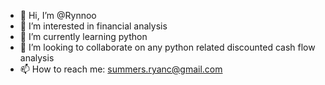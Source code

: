- 👋 Hi, I’m @Rynnoo
- 👀 I’m interested in financial analysis
- 🌱 I’m currently learning python 
- 💞️ I’m looking to collaborate on any python related discounted cash flow analysis
- 📫 How to reach me: summers.ryanc@gmail.com

<!---
Rynnoo/Rynnoo is a ✨ special ✨ repository because its `README.md` (this file) appears on your GitHub profile.
You can click the Preview link to take a look at your changes.
--->
